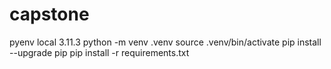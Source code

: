 # capstone

pyenv local 3.11.3
python -m venv .venv
source .venv/bin/activate
pip install --upgrade pip
pip install -r requirements.txt
